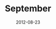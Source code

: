 ---
title: September
description: Experimental layout made in 2012 for September Magazine.
client: 
skills: September Magazine
  - Web Design
  - User Interface
date: 2012-08-23
finished: true
layout: work
permalink: false
---